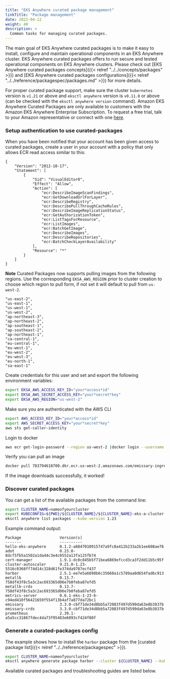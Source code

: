 ```yaml
---
title: "EKS Anywhere curated package management"
linkTitle: "Package management"
date: 2022-04-12
weight: 40
description: >
  Common tasks for managing curated packages.
---
```


The main goal of EKS Anywhere curated packages is to make it easy to install, configure and maintain operational components in an EKS Anywhere cluster. EKS Anywhere curated packages offers to run secure and tested operational components on EKS Anywhere clusters. Please check out [EKS Anywhere curated packages concepts]({{< relref "../../concepts/packages" >}}) and [EKS Anywhere curated packages configurations]({{< relref "../../reference/packagespec/packages.md" >}}) for more details.

For proper curated package support, make sure the cluster `kubernetes` version is `v1.21` or above and `eksctl anywhere` version is `v0.11.0` or above (can be checked with the `eksctl anywhere version` command). Amazon EKS Anywhere Curated Packages are only available to customers with the Amazon EKS Anywhere Enterprise Subscription. To request a free trial, talk to your Amazon representative or connect with one [here](https://aws.amazon.com/contact-us/sales-support-eks/).

### Setup authentication to use curated-packages

When you have been notified that your account has been given access to curated packages, create a user in your account with a policy that only allows ECR read access similar to this:

```
{
    "Version": "2012-10-17",
    "Statement": [
        {
            "Sid": "VisualEditor0",
            "Effect": "Allow",
            "Action": [
                "ecr:DescribeImageScanFindings",
                "ecr:GetDownloadUrlForLayer",
                "ecr:DescribeRegistry",
                "ecr:DescribePullThroughCacheRules",
                "ecr:DescribeImageReplicationStatus",
                "ecr:GetAuthorizationToken",
                "ecr:ListTagsForResource",
                "ecr:ListImages",
                "ecr:BatchGetImage",
                "ecr:DescribeImages",
                "ecr:DescribeRepositories",
                "ecr:BatchCheckLayerAvailability"
            ],
            "Resource": "*"
        }
    ]
}
```

**Note** Curated Packages now supports pulling images from the following regions. Use the corresponding `EKSA_AWS_REGION` prior to cluster creation to choose which region to pull form, if not set it will default to pull from `us-west-2`.
```
"us-east-2",
"us-east-1",
"us-west-1",
"us-west-2",
"ap-northeast-3",
"ap-northeast-2",
"ap-southeast-1",
"ap-southeast-2",
"ap-northeast-1",
"ca-central-1",
"eu-central-1",
"eu-west-1",
"eu-west-2",
"eu-west-3",
"eu-north-1",
"sa-east-1"
```


Create credentials for this user and set and export the following environment variables:
```bash
export EKSA_AWS_ACCESS_KEY_ID="your*access*id"
export EKSA_AWS_SECRET_ACCESS_KEY="your*secret*key"
export EKSA_AWS_REGION="us-west-2"
```
Make sure you are authenticated with the AWS CLI

```bash
export AWS_ACCESS_KEY_ID="your*access*id"
export AWS_SECRET_ACCESS_KEY="your*secret*key"
aws sts get-caller-identity
```

Login to docker

```bash
aws ecr get-login-password --region us-west-2 |docker login --username AWS --password-stdin 783794618700.dkr.ecr.us-west-2.amazonaws.com
```

Verify you can pull an image
```bash
docker pull 783794618700.dkr.ecr.us-west-2.amazonaws.com/emissary-ingress/emissary:v3.0.0-9ded128b4606165b41aca52271abe7fa44fa7109
```
If the image downloads successfully, it worked!

### Discover curated packages

You can get a list of the available packages from the command line:

```bash
export CLUSTER_NAME=nameofyourcluster
export KUBECONFIG=${PWD}/${CLUSTER_NAME}/${CLUSTER_NAME}-eks-a-cluster.kubeconfig
eksctl anywhere list packages --kube-version 1.23
```

Example command output:
```
Package                 Version(s)
-------                 ----------
hello-eks-anywhere      0.1.2-a6847010915747a9fc8a412b233a2b1ee608ae76
adot                    0.23.0-8dcf5fb5a1502a1da44c3e4c0552a13fa125fb74
cert-manager            1.9.1-dc0c845b5f71bea6869efccd3ca3f2dd11b5c95f
cluster-autoscaler      9.21.0-1.23-5516c0368ff74d14c328d61fe374da9787ecf437
harbor                  2.5.1-ee7e5a6898b6c35668a1c5789aa0d654fad6c913
metallb                 0.13.7-758df43f8c5a3c2ac693365d06e7b0feba87efd5
metallb-crds            0.13.7-758df43f8c5a3c2ac693365d06e7b0feba87efd5
metrics-server          0.6.1-eks-1-23-6-c94ed410f56421659f554f13b4af7a877da72bc1
emissary                3.3.0-cbf71de34d8bb5a72083f497d599da63e8b3837b
emissary-crds           3.3.0-cbf71de34d8bb5a72083f497d599da63e8b3837b
prometheus              2.39.1-a5a5cc31867fdec4da73f95483e6893cf424f80f
```

### Generate a curated-packages config

The example shows how to install the `harbor` package from the [curated package list]({{< relref "../../reference/packagespec" >}}).
```bash
export CLUSTER_NAME=nameofyourcluster
eksctl anywhere generate package harbor --cluster ${CLUSTER_NAME} --kube-version 1.23 > packages.yaml
```

Available curated packages and troubleshooting guides are listed below.
